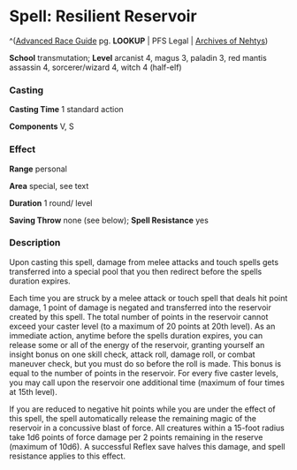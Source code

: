 # Spell: Resilient Reservoir

^([Advanced Race Guide][ss-resilient-reservoir] pg. **LOOKUP** | PFS Legal | [Archives of Nehtys][sn-resilient-reservoir])

**School** transmutation; **Level** arcanist 4, magus 3, paladin 3, red mantis assassin 4, sorcerer/wizard 4, witch 4 (half-elf)

### Casting

**Casting Time** 1 standard action  

**Components** V, S

### Effect

**Range** personal  

**Area** special, see text  

**Duration** 1 round/ level  

**Saving Throw** none (see below); **Spell Resistance** yes

### Description

Upon casting this spell, damage from melee attacks and touch spells gets transferred into a special pool that you then redirect before the spells duration expires.  

Each time you are struck by a melee attack or touch spell that deals hit point damage, 1 point of damage is negated and transferred into the reservoir created by this spell. The total number of points in the reservoir cannot exceed your caster level (to a maximum of 20 points at 20th level). As an immediate action, anytime before the spells duration expires, you can release some or all of the energy of the reservoir, granting yourself an insight bonus on one skill check, attack roll, damage roll, or combat maneuver check, but you must do so before the roll is made. This bonus is equal to the number of points in the reservoir. For every five caster levels, you may call upon the reservoir one additional time (maximum of four times at 15th level).  

If you are reduced to negative hit points while you are under the effect of this spell, the spell automatically release the remaining magic of the reservoir in a concussive blast of force. All creatures within a 15-foot radius take 1d6 points of force damage per 2 points remaining in the reserve (maximum of 10d6). A successful Reflex save halves this damage, and spell resistance applies to this effect.

[ss-resilient-reservoir]: http://paizo.com/products/btpy8rv2
[sn-resilient-reservoir]: http://www.archivesofnethys.com/SpellDisplay.aspx?ItemName=Resilient%20Reservoir